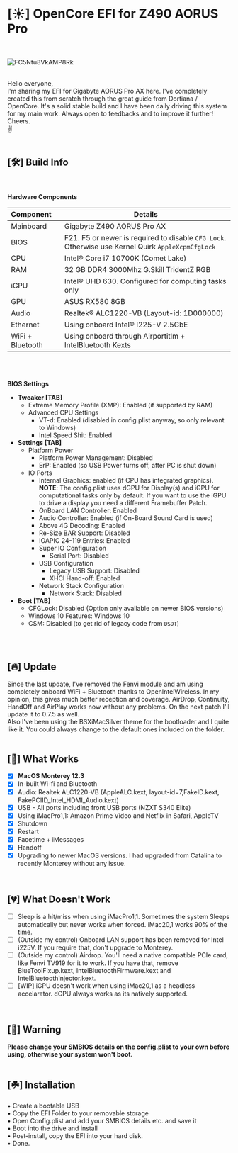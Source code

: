 # [☀️] OpenCore EFI for Z490 AORUS Pro
</br>

![FC5Ntu8VkAMP8Rk](https://user-images.githubusercontent.com/9656361/140409328-7013ee8b-adf0-476d-8db7-5b46ff1ccae1.jpeg)
</br>
</br>

Hello everyone,</br>
I'm sharing my EFI for Gigabyte AORUS Pro AX here. I've completely created this from scratch through the great guide from Dortiana / OpenCore. It's a solid stable build and I have been daily driving this system for my main work. Always open to feedbacks and to improve it further!</br>
Cheers.</br>
✌️</br>
</br>

## [🛠] Build Info
</br>

**Hardware Components**

| Component           | Details                                                 |
| :-------------------|-------------------------------------------------------- |
| Mainboard           | Gigabyte Z490 AORUS Pro AX |
| BIOS		      | F21. F5 or newer is required to disable `CFG Lock`. Otherwise use Kernel Quirk `AppleXcpmCfgLock`|
| CPU                 | Intel® Core i7 10700K (Comet Lake)|
| RAM                 | 32 GB DDR4 3000Mhz G.Skill TridentZ RGB |
| iGPU		      | Intel® UHD 630. Configured for computing tasks only |
| GPU                 | ASUS RX580 8GB |
| Audio               | Realtek® ALC1220-VB (Layout-id: 1D000000) |
| Ethernet            | Using onboard Intel® I225-V 2.5GbE |
| WiFi + Bluetooth    | Using onboard through Airportitlm + IntelBluetooth Kexts |

</br>
</br>

**BIOS Settings**

* **Tweaker [TAB]**
	* Extreme Memory Profile (XMP): Enabled (if supported by RAM)
	* Advanced CPU Settings
		* VT-d: Enabled (disabled in config.plist anyway, so only relevant to Windows)
		* Intel Speed Shit: Enabled
* **Settings [TAB]**
	* Platform Power
		* Platform Power Management: Disabled
		* ErP: Enabled (so USB Power turns off, after PC is shut down)
	* IO Ports
		* Internal Graphics: enabled (if CPU has integrated graphics). **NOTE**: The config.plist uses dGPU for Display(s) and iGPU for computational tasks only by default. If you want to use the iGPU to drive a display you need a different Framebuffer Patch.
		* OnBoard LAN Controller: Enabled
		* Audio Controller: Enabled (if On-Board Sound Card is used)
		* Above 4G Decoding: Enabled
		* Re-Size BAR Support: Disabled
		* IOAPIC 24-119 Entries: Enabled
		* Super IO Configuration
			* Serial Port: Disabled
		* USB Configuration
			* Legacy USB Support: Disabled
			* XHCI Hand-off: Enabled
		* Network Stack Configuration
			* Network Stack: Disabled
* **Boot [TAB]**
	* CFGLock: Disabled (Option only available on newer BIOS versions)
	* Windows 10 Features: Windows 10 
	* CSM: Disabled (to get rid of legacy code from `DSDT`)
</details>
</br>
</br>

## [🔥] Update
Since the last update, I've removed the Fenvi module and am using completely onboard WiFi + Bluetooth thanks to OpenIntelWireless. In my opinion, this gives much better reception and coverage. AirDrop, Continuity, HandOff and AirPlay works now without any problems. On the next patch I'll update it to 0.7.5 as well.
</br>
Also I've been using the BSXiMacSilver theme for the bootloader and I quite like it. You could always change to the default ones included on the folder.
</br>
</br>

## [💚] What Works
- [x] **MacOS Monterey 12.3**
- [x] In-built Wi-fi and Bluetooth
- [x] Audio: Realtek ALC1220-VB (AppleALC.kext, layout-id=7,FakeID.kext, FakePCIID_Intel_HDMI_Audio.kext)
- [x] USB - All ports including front USB ports (NZXT S340 Elite)
- [x] Using iMacPro1,1: Amazon Prime Video and Netflix in Safari, AppleTV
- [x] Shutdown
- [x] Restart
- [x] Facetime + iMessages
- [x] Handoff
- [x] Upgrading to newer MacOS versions. I had upgraded from Catalina to recently Monterey without any issue.
</br>

## [💔] What Doesn't Work
- [ ] Sleep is a hit/miss when using iMacPro1,1. Sometimes the system Sleeps automatically but never works when forced. iMac20,1 works 90% of the time.
- [ ] (Outside my control) Onboard LAN support has been removed for Intel i225V. If you require that, don't upgrade to Monterey.
- [ ] (Outside my control) Airdrop. You'll need a native compatible PCIe card, like Fenvi TV919 for it to work. If you have that, remove BlueToolFixup.kext, IntelBluetoothFirmware.kext and IntelBluetoothInjector.kext.
- [ ] [WIP] iGPU doesn't work when using iMac20,1 as a headless accelarator. dGPU always works as its natively supported.
</br>

## [🚨] Warning
**Please change your SMBIOS details on the config.plist to your own before using, otherwise your system won't boot.**
</br>
</br>

## [☘️] Installation
• Create a bootable USB</br>
• Copy the EFI Folder to your removable storage</br>
• Open Config.plist and add your SMBIOS details etc. and save it</br>
• Boot into the drive and install</br>
• Post-install, copy the EFI into your hard disk.</br>
• Done.
